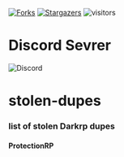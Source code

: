 [![Forks][forks-shield]][forks-url]
[![Stargazers][stars-shield]][stars-url]
![visitors](https://visitor-badge.laobi.icu/badge?page_id=[M-a-l-w-a-r-e1].stolen-dupes)
# Discord Sevrer 
![Discord](https://img.shields.io/discord/997692186051215382?label=Discord&style=for-the-badge)
# stolen-dupes
### list of stolen Darkrp dupes
#### ProtectionRP
#### 

[forks-shield]: https://img.shields.io/github/forks/M-a-l-w-a-r-e1/stolen-dupes.svg?style=for-the-badge
[forks-url]: https://github.com/M-a-l-w-a-r-e1/stolen-dupes/network/members
[stars-shield]: https://img.shields.io/github/stars/M-a-l-w-a-r-e1/stolen-dupes.svg?style=for-the-badge
[stars-url]: https://github.com/M-a-l-w-a-r-e1/stolen-dupes/stargazers
